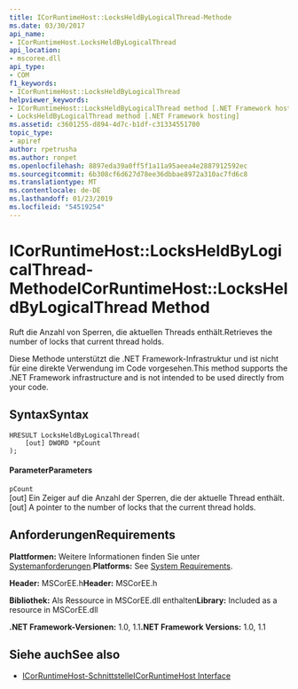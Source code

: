 ```yaml
---
title: ICorRuntimeHost::LocksHeldByLogicalThread-Methode
ms.date: 03/30/2017
api_name:
- ICorRuntimeHost.LocksHeldByLogicalThread
api_location:
- mscoree.dll
api_type:
- COM
f1_keywords:
- ICorRuntimeHost::LocksHeldByLogicalThread
helpviewer_keywords:
- ICorRuntimeHost::LocksHeldByLogicalThread method [.NET Framework hosting]
- LocksHeldByLogicalThread method [.NET Framework hosting]
ms.assetid: c3601255-d894-4d7c-b1df-c31334551700
topic_type:
- apiref
author: rpetrusha
ms.author: ronpet
ms.openlocfilehash: 8897eda39a0ff5f1a11a95aeea4e2887912592ec
ms.sourcegitcommit: 6b308cf6d627d78ee36dbbae8972a310ac7fd6c8
ms.translationtype: MT
ms.contentlocale: de-DE
ms.lasthandoff: 01/23/2019
ms.locfileid: "54519254"
---
```

# <a name="icorruntimehostlocksheldbylogicalthread-method"></a><span data-ttu-id="f03b6-102">ICorRuntimeHost::LocksHeldByLogicalThread-Methode</span><span class="sxs-lookup"><span data-stu-id="f03b6-102">ICorRuntimeHost::LocksHeldByLogicalThread Method</span></span>
<span data-ttu-id="f03b6-103">Ruft die Anzahl von Sperren, die aktuellen Threads enthält.</span><span class="sxs-lookup"><span data-stu-id="f03b6-103">Retrieves the number of locks that current thread holds.</span></span>  
  
 <span data-ttu-id="f03b6-104">Diese Methode unterstützt die .NET Framework-Infrastruktur und ist nicht für eine direkte Verwendung im Code vorgesehen.</span><span class="sxs-lookup"><span data-stu-id="f03b6-104">This method supports the .NET Framework infrastructure and is not intended to be used directly from your code.</span></span>  
  
## <a name="syntax"></a><span data-ttu-id="f03b6-105">Syntax</span><span class="sxs-lookup"><span data-stu-id="f03b6-105">Syntax</span></span>  
  
```  
HRESULT LocksHeldByLogicalThread(  
    [out] DWORD *pCount  
);  
```  
  
#### <a name="parameters"></a><span data-ttu-id="f03b6-106">Parameter</span><span class="sxs-lookup"><span data-stu-id="f03b6-106">Parameters</span></span>  
 `pCount`  
 <span data-ttu-id="f03b6-107">[out] Ein Zeiger auf die Anzahl der Sperren, die der aktuelle Thread enthält.</span><span class="sxs-lookup"><span data-stu-id="f03b6-107">[out] A pointer to the number of locks that the current thread holds.</span></span>  
  
## <a name="requirements"></a><span data-ttu-id="f03b6-108">Anforderungen</span><span class="sxs-lookup"><span data-stu-id="f03b6-108">Requirements</span></span>  
 <span data-ttu-id="f03b6-109">**Plattformen:** Weitere Informationen finden Sie unter [Systemanforderungen](../../../../docs/framework/get-started/system-requirements.md).</span><span class="sxs-lookup"><span data-stu-id="f03b6-109">**Platforms:** See [System Requirements](../../../../docs/framework/get-started/system-requirements.md).</span></span>  
  
 <span data-ttu-id="f03b6-110">**Header:** MSCorEE.h</span><span class="sxs-lookup"><span data-stu-id="f03b6-110">**Header:** MSCorEE.h</span></span>  
  
 <span data-ttu-id="f03b6-111">**Bibliothek:** Als Ressource in MSCorEE.dll enthalten</span><span class="sxs-lookup"><span data-stu-id="f03b6-111">**Library:** Included as a resource in MSCorEE.dll</span></span>  
  
 <span data-ttu-id="f03b6-112">**.NET Framework-Versionen:** 1.0, 1.1</span><span class="sxs-lookup"><span data-stu-id="f03b6-112">**.NET Framework Versions:** 1.0, 1.1</span></span>  
  
## <a name="see-also"></a><span data-ttu-id="f03b6-113">Siehe auch</span><span class="sxs-lookup"><span data-stu-id="f03b6-113">See also</span></span>
- [<span data-ttu-id="f03b6-114">ICorRuntimeHost-Schnittstelle</span><span class="sxs-lookup"><span data-stu-id="f03b6-114">ICorRuntimeHost Interface</span></span>](../../../../docs/framework/unmanaged-api/hosting/icorruntimehost-interface.md)
